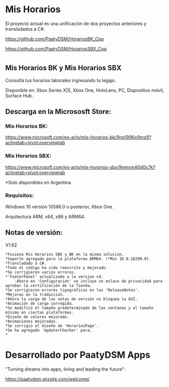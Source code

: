 # Mis Horarios
El proyecto actual es una unificación de dos proyectos anteriores y transladados a C#.

https://github.com/PaatyDSM/HorariosBK_Cpp

https://github.com/PaatyDSM/HorariosSBX_Cpp
#


## Mis Horarios BK y Mis Horarios SBX
Consultá tus horarios laborales ingresando tu legajo.

Disponible en: Xbox Series X|S, Xbox One, HoloLens, PC, Dispositivo móvil, Surface Hub.


## Descarga en la Micrososft Store:
### Mis Horarios BK:
https://www.microsoft.com/es-ar/p/mis-horarios-bk/9np1996x9mz9?activetab=pivot:overviewtab

### Mis Horarios SBX:
https://www.microsoft.com/es-ar/p/mis-horarios-sbx/9nmsm40d0c7k?activetab=pivot:overviewtab


*Solo disponibles en Argentina

### Requisitos:

Windows 10 versión 10586.0 o posterior, Xbox One.

Arquitectura 	ARM, x64, x86 y ARM64.


## Notas de versión:
V1.62

    *Fusiona Mis Horarios SBX y BK en la misma solución.
    *Soporte agregado para la plataforma ARM64. (*Min 10.0.16299.0).
    *Transladado a C#.
    *Todo el código ha sido reescrito y mejorado.
    *Se corrigieron varios errores.
    *'FooterPanel' actualizado a la version v4.
        -Ahora en 'Configuración' se incluye un enlace de privacidad para aprobar la certificación de la Tienda.
    *Se corrigieron errores tipográficos en las 'ReleaseNotes'.
    *Mejoras en la traducción.
    *Ahora la carga de las notas de versión no bloquea la GUI.
    *Animación de carga corregida.
    *Se modificó el tamaño predeterminado de las ventanas y el tamaño mínimo en ciertas plataformas.
    *Diseño de colores mejorado.
    *Animaciones mejoradas.
    *Se corrigió el diseño de 'HorariosPage'.
    *Se ha agregado 'UpdaterChecker' para.
    *
  
#
# Desarrollado por PaatyDSM Apps
"Turning dreams into apps, living and leading the future":

https://paatydsm.wixsite.com/welcome/
